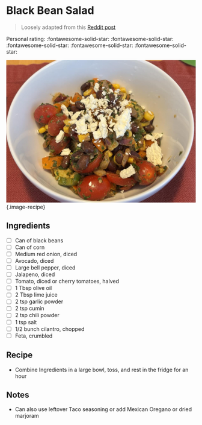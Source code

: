 # Black Bean Salad

> Loosely adapted from this [Reddit post](https://www.reddit.com/r/mediterraneandiet/comments/1ch77s2/black_bean_salad)

<!-- {cts} rating=5; (User can specify rating on scale of 1-5) -->

Personal rating: :fontawesome-solid-star: :fontawesome-solid-star: :fontawesome-solid-star: :fontawesome-solid-star: :fontawesome-solid-star:

<!-- {cte} -->

<!-- {cts} name_image=black_bean_salad.jpeg; (User can specify image name) -->

![black_bean_salad.jpeg](./black_bean_salad.jpeg){.image-recipe}

<!-- {cte} -->

## Ingredients

- [ ] Can of black beans
- [ ] Can of corn
- [ ] Medium red onion, diced
- [ ] Avocado, diced
- [ ] Large bell pepper, diced
- [ ] Jalapeno, diced
- [ ] Tomato, diced or cherry tomatoes, halved
- [ ] 1 Tbsp olive oil
- [ ] 2 Tbsp lime juice
- [ ] 2 tsp garlic powder
- [ ] 2 tsp cumin
- [ ] 2 tsp chili powder
- [ ] 1 tsp salt
- [ ] 1/2 bunch cilantro, chopped
- [ ] Feta, crumbled

## Recipe

- Combine Ingredients in a large bowl, toss, and rest in the fridge for an hour

## Notes

- Can also use leftover Taco seasoning or add Mexican Oregano or dried marjoram
